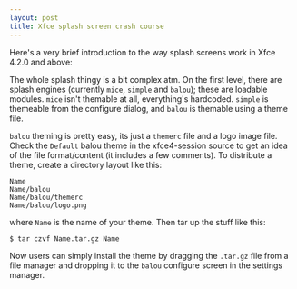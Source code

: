 ```yaml
---
layout: post
title: Xfce splash screen crash course
---
```


Here's a very brief introduction to the way splash screens work in Xfce 4.2.0 and above:

The whole splash thingy is a bit complex atm. On the first level, there are splash engines (currently <code>mice</code>, <code>simple</code> and <code>balou</code>); these are loadable modules. <code>mice</code> isn't themable at all, everything's hardcoded. <code>simple</code> is themeable from the configure dialog, and <code>balou</code> is themable using a theme file.

<code>balou</code> theming is pretty easy, its just a <code>themerc</code> file and a logo image file. Check the <code>Default</code> balou theme in the xfce4-session source to get an idea of the file format/content (it includes a few comments). To distribute a theme, create a directory layout like this:

```
Name
Name/balou
Name/balou/themerc
Name/balou/logo.png
```

where <code>Name</code> is the name of your theme. Then tar up the stuff like this:

```
$ tar czvf Name.tar.gz Name
```

Now users can simply install the theme by dragging the <code>.tar.gz</code> file from  a file manager and dropping it to the <code>balou</code> configure screen in the  settings manager.

